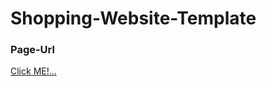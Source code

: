 # Shopping-Website-Template
### Page-Url
[Click ME!...](https://deepali2000.github.io/Shopping-Webiste-intern/)
